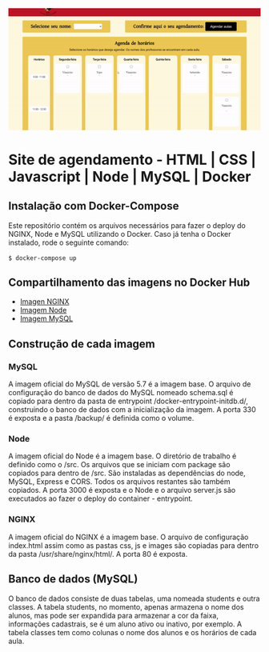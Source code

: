 <img src="https://github.com/tvieirabruna/docker-project/blob/main/readme-website-gif.gif" alt="Alt Text" width="1200">

# Site de agendamento - HTML | CSS | Javascript | Node | MySQL | Docker

## Instalação com Docker-Compose
Este repositório contém os arquivos necessários para fazer o deploy do NGINX, Node e MySQL utilizando o Docker. Caso já tenha o Docker instalado, rode o seguinte comando:

 ```
 $ docker-compose up
```

## Compartilhamento das imagens no Docker Hub
- [Imagen NGINX](https://hub.docker.com/repository/docker/tvieirabruna/nginx-image-kungfu-classroom/general)
- [Imagem Node](https://hub.docker.com/repository/docker/tvieirabruna/kungfu-classroom-node/general)
- [Imagem MySQL](https://hub.docker.com/repository/docker/tvieirabruna/kungfu-classroom-mysql/general)

## Construção de cada imagem
### MySQL
A imagem oficial do MySQL de versão 5.7 é a imagem base. O arquivo de configuração do banco de dados do MySQL nomeado schema.sql é copiado para dentro da pasta de entrypoint /docker-entrypoint-initdb.d/, construindo o banco de dados com a inicialização da imagem. A porta 330 é exposta e a pasta /backup/ é definida como o volume.

### Node
A imagem oficial do Node é a imagem base. O diretório de trabalho é definido como o /src. Os arquivos que se iniciam com package são copiados para dentro de /src. São instaladas as dependências do node, MySQL, Express e CORS. Todos os arquivos restantes são também copiados. A porta 3000 é exposta e o Node e o arquivo server.js são executados ao fazer o deploy do container - entrypoint.
  
### NGINX
A imagem oficial do NGINX é a imagem base. O arquivo de configuração index.html assim como as pastas css, js e images são copiadas para dentro da pasta /usr/share/nginx/html/. A porta 80 é exposta.
  
## Banco de dados (MySQL)
O banco de dados consiste de duas tabelas, uma nomeada students e outra classes. A tabela students, no momento, apenas armazena o nome dos alunos, mas pode ser expandida para armazenar a cor da faixa, informações cadastrais, se é um aluno ativo ou inativo, por exemplo. A tabela classes tem como colunas o nome dos alunos e os horários de cada aula. 


